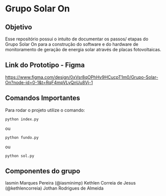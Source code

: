 # Grupo Solar On

## Objetivo 
Esse repositório possui o intuito de documentar os passos/ etapas do Grupo Solar On para a construção do software e do hardware de monitoramento de geração de energia solar através de placas fotovoltaicas.

## Link do Prototipo - Figma
https://www.figma.com/design/0xVsr8qOPhHv9HCucpT1m0/Grupo-Solar-On?node-id=0-1&t=RqF4mpVLyQnUu8Vj-1 

## Comandos Importantes
Para rodar o projeto utilize o comando:
```
python index.py
```
ou
```
python fundo.py
```
ou 
```
python sol.py
```

## Componentes do grupo
Iasmin Marques Pereira (@iasminimp)
Kethlen Correia de Jesus (@kethlencorreia)
Jothan Rodrigues de Almeida

